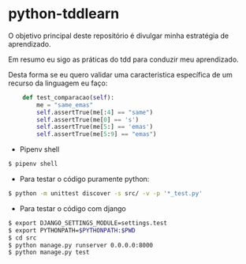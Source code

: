 # python-tddlearn

O objetivo principal deste repositório é divulgar minha estratégia de aprendizado.

Em resumo eu sigo as práticas do tdd para conduzir meu aprendizado.

Desta forma se eu quero validar uma caracteristica específica de um recurso da linguagem eu faço:

``` python
    def test_comparacao(self):
        me = "same_emas"
        self.assertTrue(me[:4] == "same")
        self.assertTrue(me[0] == 's')
        self.assertTrue(me[5:] == 'emas')
        self.assertTrue(me[5:9] == "emas")
```

 - Pipenv shell
``` bash
$ pipenv shell
```

 - Para testar o código puramente python:
``` bash
$ python -m unittest discover -s src/ -v -p '*_test.py'
```

 - Para testar o código com django
 
``` bash
$ export DJANGO_SETTINGS_MODULE=settings.test
$ export PYTHONPATH=$PYTHONPATH:$PWD
$ cd src
$ python manage.py runserver 0.0.0.0:8000
$ python manage.py test
```



